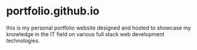 # portfolio.github.io
this is my personal portfolio website designed and hosted to showcase my knowledge in the IT field on various full stack web development technologies.

